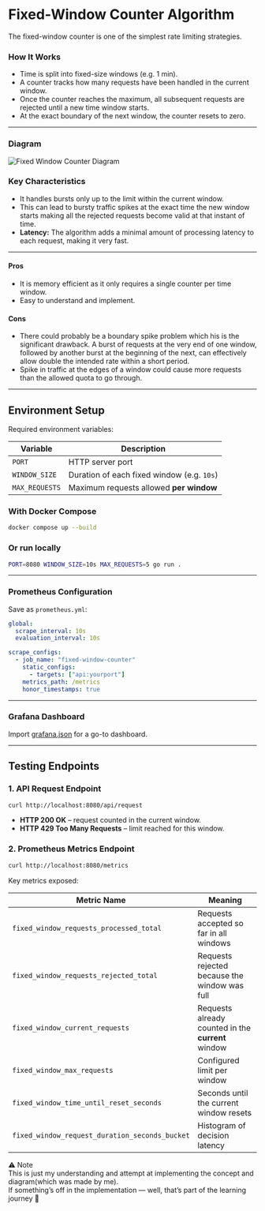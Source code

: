 # Fixed-Window Counter Algorithm

The fixed-window counter is one of the simplest rate limiting strategies.

### How It Works

- Time is split into fixed-size windows (e.g. 1 min).
- A counter tracks how many requests have been handled in the current window.
- Once the counter reaches the maximum, all subsequent requests are rejected until a new time window starts.
- At the exact boundary of the next window, the counter resets to zero.
---

### Diagram

![Fixed Window Counter Diagram](../images/FixedWindowCounter.png)



### Key Characteristics

- It handles bursts only up to the limit within the current window.
- This can lead to bursty traffic spikes at the exact time the new window starts making all the rejected requests become valid at that instant of time.
- **Latency:** The algorithm adds a minimal amount of processing latency to each request, making it very fast.

---

#### Pros

- It is memory efficient as it only requires a single counter per time window.
- Easy to understand and implement.

#### Cons

- There could probably be a boundary spike problem which his is the significant drawback. A burst of requests at the very end of one window, followed by another burst at the beginning of the next, can effectively allow double the intended rate within a short period.
- Spike in traffic at the edges of a window could cause more requests than the allowed quota to go through.


---

## Environment Setup

Required environment variables:

| Variable       | Description                                |
| -------------- | ------------------------------------------ |
| `PORT`         | HTTP server port                           |
| `WINDOW_SIZE`  | Duration of each fixed window (e.g. `10s`) |
| `MAX_REQUESTS` | Maximum requests allowed **per window**    |

### With Docker Compose

```bash
docker compose up --build
```

### Or run locally

```bash
PORT=8080 WINDOW_SIZE=10s MAX_REQUESTS=5 go run .
```

---

### Prometheus Configuration

Save as `prometheus.yml`:

```yaml
global:
  scrape_interval: 10s
  evaluation_interval: 10s

scrape_configs:
  - job_name: "fixed-window-counter"
    static_configs:
      - targets: ["api:yourport"]
    metrics_path: /metrics
    honor_timestamps: true
```

---

### Grafana Dashboard

Import [grafana.json](https://www.google.com/search?q=./grafana.json) for a go-to dashboard.

---

## Testing Endpoints

### 1\. API Request Endpoint

```bash
curl http://localhost:8080/api/request
```

- **HTTP 200 OK** – request counted in the current window.
- **HTTP 429 Too Many Requests** – limit reached for this window.

### 2\. Prometheus Metrics Endpoint

```bash
curl http://localhost:8080/metrics
```

Key metrics exposed:

| Metric Name                                    | Meaning                                            |
| ---------------------------------------------- | -------------------------------------------------- |
| `fixed_window_requests_processed_total`        | Requests accepted so far in all windows            |
| `fixed_window_requests_rejected_total`         | Requests rejected because the window was full      |
| `fixed_window_current_requests`                | Requests already counted in the **current** window |
| `fixed_window_max_requests`                    | Configured limit per window                        |
| `fixed_window_time_until_reset_seconds`        | Seconds until the current window resets            |
| `fixed_window_request_duration_seconds_bucket` | Histogram of decision latency                      |


⚠️ Note  
This is just my understanding and attempt at implementing the concept and diagram(which was made by me).  
If something’s off in the implementation — well, that’s part of the learning journey 🚀
